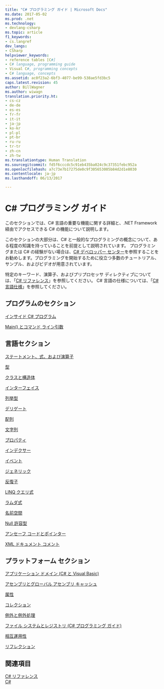 ```yaml
---
title: "C# プログラミング ガイド | Microsoft Docs"
ms.date: 2017-05-02
ms.prod: .net
ms.technology:
- devlang-csharp
ms.topic: article
f1_keywords:
- cs.langref
dev_langs:
- CSharp
helpviewer_keywords:
- reference tables [C#]
- C# language, programming guide
- Visual C#, programming concepts
- C# language, concepts
ms.assetid: ac0f23a2-6bf3-4077-be99-538ae5fd3bc5
caps.latest.revision: 45
author: BillWagner
ms.author: wiwagn
translation.priority.ht:
- cs-cz
- de-de
- es-es
- fr-fr
- it-it
- ja-jp
- ko-kr
- pl-pl
- pt-br
- ru-ru
- tr-tr
- zh-cn
- zh-tw
ms.translationtype: Human Translation
ms.sourcegitcommit: fd5f6cccdc5c91eb435ba024c9c37351febc952a
ms.openlocfilehash: a7c73e7b17275de0c9f305653005b84d2d1e8030
ms.contentlocale: ja-jp
ms.lasthandoff: 06/13/2017

---
```

<a id="c-programming-guide" class="xliff"></a>

# C# プログラミング ガイド
このセクションでは、C# 言語の重要な機能に関する詳細と、.NET Framework 経由でアクセスできる C# の機能について説明します。  
  
 このセクションの大部分は、C# と一般的なプログラミングの概念について、ある程度の知識を持っていることを前提として説明されています。 プログラミングまたは C# の経験がない場合は、[C# デベロッパー センター](http://go.microsoft.com/fwlink/?linkid=95125)を参照することをお勧めします。プログラミングを開始するために役立つ多数のチュートリアル、サンプル、およびビデオが用意されています。  
  
 特定のキーワード、演算子、およびプリプロセッサ ディレクティブについては、「[C# リファレンス](../../csharp/language-reference/index.md)」を参照してください。 C# 言語の仕様については、「[C# 言語仕様](../../csharp/language-reference/language-specification.md)」を参照してください。  
  
<a id="program-sections" class="xliff"></a>

## プログラムのセクション

[インサイド C# プログラム](../../csharp/programming-guide/inside-a-program/index.md)  
  
[Main() とコマンド ライン引数](../../csharp/programming-guide/main-and-command-args/index.md)  
 
<a id="language-sections" class="xliff"></a>

## 言語セクション  
[ステートメント、式、および演算子](../../csharp/programming-guide/statements-expressions-operators/index.md)  

 [型](../../csharp/programming-guide/types/index.md)  

 [クラスと構造体](../../csharp/programming-guide/classes-and-structs/index.md)  
  
 [インターフェイス](../../csharp/programming-guide/interfaces/index.md)  

 [列挙型](../../csharp/programming-guide/enumeration-types.md)  
  
 [デリゲート](../../csharp/programming-guide/delegates/index.md)  
 
 [配列](../../csharp/programming-guide/arrays/index.md)  
  
 [文字列](../../csharp/programming-guide/strings/index.md)  
  
 [プロパティ](../../csharp/programming-guide/classes-and-structs/properties.md)  
  
 [インデクサー](../../csharp/programming-guide/indexers/index.md)  
  
 [イベント](../../csharp/programming-guide/events/index.md)  
  
 [ジェネリック](../../csharp/programming-guide/generics/index.md)  
  
 [反復子](../../csharp/programming-guide/concepts/iterators.md)
  
 [LINQ クエリ式](../../csharp/programming-guide/linq-query-expressions/index.md)  
  
 [ラムダ式](../../csharp/programming-guide/statements-expressions-operators/lambda-expressions.md)  
  
 [名前空間](../../csharp/programming-guide/namespaces/index.md)  
  
 [Null 許容型](../../csharp/programming-guide/nullable-types/index.md)  
  
 [アンセーフ コードとポインター](../../csharp/programming-guide/unsafe-code-pointers/index.md)  
  
 [XML ドキュメント コメント](../../csharp/programming-guide/xmldoc/xml-documentation-comments.md)  
  
<a id="platform-sections" class="xliff"></a>

## プラットフォーム セクション  
 [アプリケーション ドメイン (C# と Visual Basic)](http://msdn.microsoft.com/en-us/1bc2939a-79db-4a4a-a677-4a2ce6de2b1e)  
  
 [アセンブリとグローバル アセンブリ キャッシュ](../../csharp/programming-guide/concepts/assemblies-gac/index.md)  
  
 [属性](../../csharp/programming-guide/concepts/attributes/index.md)  
  
 [コレクション](../../csharp/programming-guide/concepts/collections.md)  
  
 [例外と例外処理](../../csharp/programming-guide/exceptions/index.md)  
  
 [ファイル システムとレジストリ (C# プログラミング ガイド)](../../csharp/programming-guide/file-system/index.md)  
  
 [相互運用性](../../csharp/programming-guide/interop/index.md)  
  
 [リフレクション](../../csharp/programming-guide/concepts/reflection.md)  
  
<a id="see-also" class="xliff"></a>

## 関連項目  
 [C# リファレンス](../../csharp/language-reference/index.md)   
 [C#](../../csharp/csharp.md)

